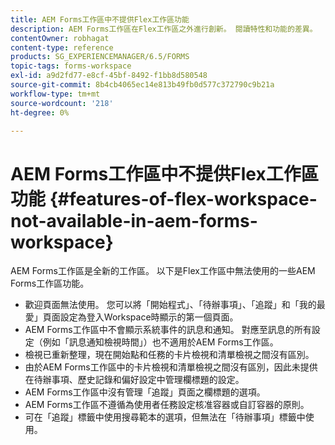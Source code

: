 ```yaml
---
title: AEM Forms工作區中不提供Flex工作區功能
description: AEM Forms工作區在Flex工作區之外進行創新。 閱讀特性和功能的差異。
contentOwner: robhagat
content-type: reference
products: SG_EXPERIENCEMANAGER/6.5/FORMS
topic-tags: forms-workspace
exl-id: a9d2fd77-e8cf-45bf-8492-f1bb8d580548
source-git-commit: 8b4cb4065ec14e813b49fb0d577c372790c9b21a
workflow-type: tm+mt
source-wordcount: '218'
ht-degree: 0%

---
```


# AEM Forms工作區中不提供Flex工作區功能 {#features-of-flex-workspace-not-available-in-aem-forms-workspace}

AEM Forms工作區是全新的工作區。 以下是Flex工作區中無法使用的一些AEM Forms工作區功能。

* 歡迎頁面無法使用。 您可以將「開始程式」、「待辦事項」、「追蹤」和「我的最愛」頁面設定為登入Workspace時顯示的第一個頁面。
* AEM Forms工作區中不會顯示系統事件的訊息和通知。 對應至訊息的所有設定（例如「訊息通知檢視時間」）也不適用於AEM Forms工作區。
* 檢視已重新整理，現在開始點和任務的卡片檢視和清單檢視之間沒有區別。
* 由於AEM Forms工作區中的卡片檢視和清單檢視之間沒有區別，因此未提供在待辦事項、歷史記錄和偏好設定中管理欄標題的設定。
* AEM Forms工作區中沒有管理「追蹤」頁面之欄標題的選項。
* AEM Forms工作區不遵循為使用者任務設定核准容器或自訂容器的原則。
* 可在「追蹤」標籤中使用搜尋範本的選項，但無法在「待辦事項」標籤中使用。
